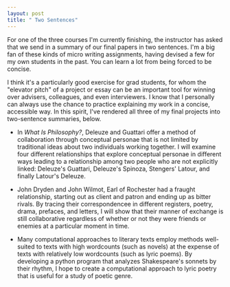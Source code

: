 ```yaml
---
layout: post
title: " Two Sentences"
---
```


For one of the three courses I'm currently finishing, the instructor has asked that we send in a summary of our final papers in two sentences. I'm a big fan of these kinds of micro writing assignments, having devised a few for my own students in the past. You can learn a lot from being forced to be concise. 

I think it's a particularly good exercise for grad students, for whom the "elevator pitch" of a project or essay can be an important tool for winning over advisers, colleagues, and even interviewers. I know that I personally can always use the chance to practice explaining my work in a concise, accessible way. In this spirit, I've rendered all three of my final projects into two-sentence summaries, below.

* In _What Is Philosophy?_, Deleuze and Guattari offer a method of collaboration through conceptual personae that is not limited by traditional ideas about two individuals working together. I will examine four different relationships that explore conceptual personae in different ways leading to a relationship among two people who are not explicitly linked: Deleuze's Guattari, Deleuze's Spinoza, Stengers' Latour, and finally Latour's Deleuze.

* John Dryden and John Wilmot, Earl of Rochester had a fraught relationship, starting out as client and patron and ending up as bitter rivals. By tracing their correspondencee in different registers, poetry, drama, prefaces, and letters, I will show that their manner of exchange is still collaborative regardless of whether or not they were friends or enemies at a particular moment in time.

* Many computational approaches to literary texts employ methods well-suited to texts with high wordcounts (such as novels) at the expense of texts with relatively low wordcounts (such as lyric poems). By developing a python program that analyzes Shakespeare's sonnets by their rhythm, I hope to create a computational approach to lyric poetry that is useful for a study of poetic genre.
